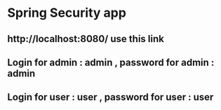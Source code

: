 # Spring Security app
## http://localhost:8080/ use this link
## Login for admin : admin , password for admin : admin
## Login for user : user , password for user : user
